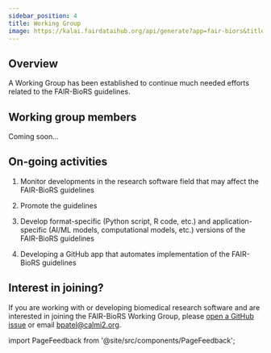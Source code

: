 ```yaml
---
sidebar_position: 4
title: Working Group
image: https://kalai.fairdataihub.org/api/generate?app=fair-biors&title=Crosswalk%20with%20FAIR4RS&org=fair-biors&description=FAIR%20Biomedical%20Research%20Software%20Guidelines
---
```


## Overview

A Working Group has been established to continue much needed efforts related to the FAIR-BioRS guidelines.

## Working group members

Coming soon...

## On-going activities

1. Monitor developments in the research software field that may affect the FAIR-BioRS guidelines

2. Promote the guidelines

3. Develop format-specific (Python script, R code, etc.) and application-specific (AI/ML models, computational models, etc.) versions of the FAIR-BioRS guidelines

4. Developing a GitHub app that automates implementation of the FAIR-BioRS guidelines

## Interest in joining?

If you are working with or developing biomedical research software and are interested in joining the FAIR-BioRS Working Group, please [open a GitHub issue](https://github.com/FAIR-BioRS/Docs/issues) or email bpatel@calmi2.org.

import PageFeedback from '@site/src/components/PageFeedback';

<PageFeedback />
